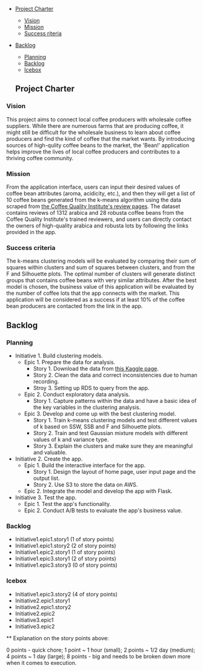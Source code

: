 - [Project Charter](#project-charter)
  * [Vision](#vision)
  * [Mission](#mission)
  * [Success riteria](#success-criteria)
- [Backlog](#backlog)
  * [Planning](#planning)
  * [Backlog](#backlog)
  * [Icebox](#icebox)
  
  ## Project Charter
### Vision
This project aims to connect local coffee producers with wholesale coffee suppliers. While there are numerous farms that are producing coffee, it might still be difficult for the wholesale business to learn about coffee producers and find the kind of coffee that the market wants. By introducing sources of high-qulity coffee beans to the market, the 'Bean!' application helps improve the lives of local coffee producers and contributes to a thriving coffee community.

### Mission
From the application interface, users can input their desired values of coffee bean attributes (aroma, acidicity, etc.), and then they will get a list of 10 coffee beans generated from the k-means algorithm using the data scraped from [the Coffee Quality Institute's review pages](https://database.coffeeinstitute.org/). The dataset contains reviews of 1312 arabica and 28 robusta coffee beans from the Coffee Quality Institute's trained reviewers, and users can directly contact the owners of high-quality arabica and robusta lots by following the links provided in the app.

### Success criteria
The k-means clustering models will be evaluated by comparing their sum of squares within clusters and sum of squares between clusters, and from the F and Silhouette plots. The optimal number of clusters will generate distinct groups that contains coffee beans with very similar attributes. After the best model is chosen, the business value of this application will be evaluated by the number of coffee lots that the app connects with the market. This application will be considered as a success if at least 10% of the coffee bean producers are contacted from the link in the app.


## Backlog
### Planning
- Initiative 1. Build clustering models.
  * Epic 1. Prepare the data for analysis.
    + Story 1. Download the data from [this Kaggle page](https://www.kaggle.com/volpatto/coffee-quality-database-from-cqi?select=merged_data_cleaned.csv).
    + Story 2. Clean the data and correct inconsistencies due to human recording.
    + Stroy 3. Setting up RDS to query from the app.
  * Epic 2. Conduct exploratory data analysis.
    + Story 1. Capture patterns within the data and have a basic idea of the key variables in the clustering analysis.
  * Epic 3. Develop and come up with the best clustering model.
    + Story 1. Train k-means clustering models and test different values of k based on SSW, SSB and F and Silhouette plots. 
    + Story 2. Train and test Gaussian mixture models with different values of k and variance type.
    + Story 3. Explain the clusters and make sure they are meaningful and valuable.
- Initiative 2. Create the app.
  * Epic 1. Build the interactive interface for the app.
    + Story 1. Design the layout of home page, user input page and the output list.
    + Story 2. Use S3 to store the data on AWS.
  * Epic 2. Integrate the model and develop the app with Flask.
- Initiative 3. Test the app.
  * Epic 1. Test the app's functionality.
  * Epic 2. Conduct A/B tests to evaluate the app's business value.

### Backlog
- Initiative1.epic1.story1 (1 of story points) 
- Initiative1.epic1.story2 (2 of story points) 
- Initiative1.epic2.story1 (1 of story points) 
- Initiative1.epic3.story1 (2 of story points) 
- Initiative1.epic3.story3 (0 of story points) 



### Icebox
- Initiative1.epic3.story2 (4 of story points) 
- Initiative2.epic1.story1
- Initiative2.epic1.story2
- Initiative2.epic2
- Initiative3.epic1
- Initiative3.epic2

** Explanation on the story points above:


0 points - quick chore; 1 point ~ 1 hour (small); 2 points ~ 1/2 day (medium); 4 points ~ 1 day (large); 8 points - big and needs to be broken down more when it comes to execution.

